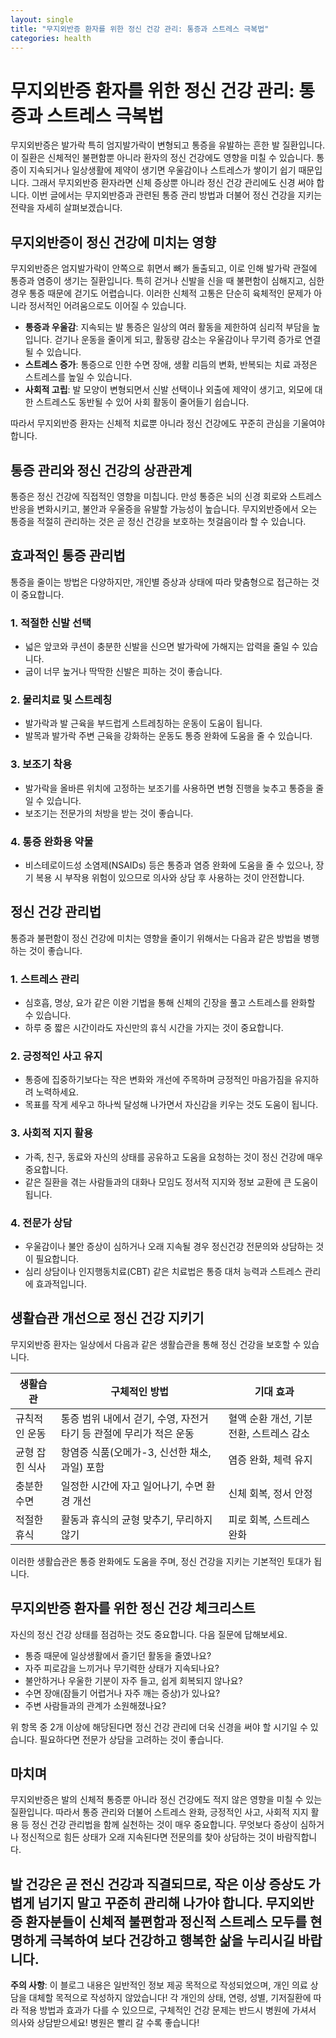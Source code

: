 ```yaml
---
layout: single
title: "무지외반증 환자를 위한 정신 건강 관리: 통증과 스트레스 극복법"
categories: health
---
```

무지외반증 환자를 위한 정신 건강 관리: 통증과 스트레스 극복법
=======================================================

무지외반증은 발가락 특히 엄지발가락이 변형되고 통증을 유발하는 흔한 발 질환입니다. 이 질환은 신체적인 불편함뿐 아니라 환자의 정신 건강에도 영향을 미칠 수 있습니다. 통증이 지속되거나 일상생활에 제약이 생기면 우울감이나 스트레스가 쌓이기 쉽기 때문입니다. 그래서 무지외반증 환자라면 신체 증상뿐 아니라 정신 건강 관리에도 신경 써야 합니다. 이번 글에서는 무지외반증과 관련된 통증 관리 방법과 더불어 정신 건강을 지키는 전략을 자세히 살펴보겠습니다.

무지외반증이 정신 건강에 미치는 영향
---------------------------

무지외반증은 엄지발가락이 안쪽으로 휘면서 뼈가 돌출되고, 이로 인해 발가락 관절에 통증과 염증이 생기는 질환입니다. 특히 걷거나 신발을 신을 때 불편함이 심해지고, 심한 경우 통증 때문에 걷기도 어렵습니다. 이러한 신체적 고통은 단순히 육체적인 문제가 아니라 정서적인 어려움으로도 이어질 수 있습니다.

- **통증과 우울감**: 지속되는 발 통증은 일상의 여러 활동을 제한하여 심리적 부담을 높입니다. 걷기나 운동을 줄이게 되고, 활동량 감소는 우울감이나 무기력 증가로 연결될 수 있습니다.
- **스트레스 증가**: 통증으로 인한 수면 장애, 생활 리듬의 변화, 반복되는 치료 과정은 스트레스를 높일 수 있습니다.
- **사회적 고립**: 발 모양이 변형되면서 신발 선택이나 외출에 제약이 생기고, 외모에 대한 스트레스도 동반될 수 있어 사회 활동이 줄어들기 쉽습니다.

따라서 무지외반증 환자는 신체적 치료뿐 아니라 정신 건강에도 꾸준히 관심을 기울여야 합니다.

통증 관리와 정신 건강의 상관관계
-------------------------

통증은 정신 건강에 직접적인 영향을 미칩니다. 만성 통증은 뇌의 신경 회로와 스트레스 반응을 변화시키고, 불안과 우울증을 유발할 가능성이 높습니다. 무지외반증에서 오는 통증을 적절히 관리하는 것은 곧 정신 건강을 보호하는 첫걸음이라 할 수 있습니다.

효과적인 통증 관리법
-------------

통증을 줄이는 방법은 다양하지만, 개인별 증상과 상태에 따라 맞춤형으로 접근하는 것이 중요합니다.

### 1. 적절한 신발 선택

- 넓은 앞코와 쿠션이 충분한 신발을 신으면 발가락에 가해지는 압력을 줄일 수 있습니다.
- 굽이 너무 높거나 딱딱한 신발은 피하는 것이 좋습니다.

### 2. 물리치료 및 스트레칭

- 발가락과 발 근육을 부드럽게 스트레칭하는 운동이 도움이 됩니다.
- 발목과 발가락 주변 근육을 강화하는 운동도 통증 완화에 도움을 줄 수 있습니다.

### 3. 보조기 착용

- 발가락을 올바른 위치에 고정하는 보조기를 사용하면 변형 진행을 늦추고 통증을 줄일 수 있습니다.
- 보조기는 전문가의 처방을 받는 것이 좋습니다.

### 4. 통증 완화용 약물

- 비스테로이드성 소염제(NSAIDs) 등은 통증과 염증 완화에 도움을 줄 수 있으나, 장기 복용 시 부작용 위험이 있으므로 의사와 상담 후 사용하는 것이 안전합니다.

정신 건강 관리법
-------------

통증과 불편함이 정신 건강에 미치는 영향을 줄이기 위해서는 다음과 같은 방법을 병행하는 것이 좋습니다.

### 1. 스트레스 관리

- 심호흡, 명상, 요가 같은 이완 기법을 통해 신체의 긴장을 풀고 스트레스를 완화할 수 있습니다.
- 하루 중 짧은 시간이라도 자신만의 휴식 시간을 가지는 것이 중요합니다.

### 2. 긍정적인 사고 유지

- 통증에 집중하기보다는 작은 변화와 개선에 주목하며 긍정적인 마음가짐을 유지하려 노력하세요.
- 목표를 작게 세우고 하나씩 달성해 나가면서 자신감을 키우는 것도 도움이 됩니다.

### 3. 사회적 지지 활용

- 가족, 친구, 동료와 자신의 상태를 공유하고 도움을 요청하는 것이 정신 건강에 매우 중요합니다.
- 같은 질환을 겪는 사람들과의 대화나 모임도 정서적 지지와 정보 교환에 큰 도움이 됩니다.

### 4. 전문가 상담

- 우울감이나 불안 증상이 심하거나 오래 지속될 경우 정신건강 전문의와 상담하는 것이 필요합니다.
- 심리 상담이나 인지행동치료(CBT) 같은 치료법은 통증 대처 능력과 스트레스 관리에 효과적입니다.

생활습관 개선으로 정신 건강 지키기
---------------------------

무지외반증 환자는 일상에서 다음과 같은 생활습관을 통해 정신 건강을 보호할 수 있습니다.

| 생활습관 | 구체적인 방법 | 기대 효과 |
|---------|--------------|------------|
| 규칙적인 운동 | 통증 범위 내에서 걷기, 수영, 자전거 타기 등 관절에 무리가 적은 운동 | 혈액 순환 개선, 기분 전환, 스트레스 감소 |
| 균형 잡힌 식사 | 항염증 식품(오메가-3, 신선한 채소, 과일) 포함 | 염증 완화, 체력 유지 |
| 충분한 수면 | 일정한 시간에 자고 일어나기, 수면 환경 개선 | 신체 회복, 정서 안정 |
| 적절한 휴식 | 활동과 휴식의 균형 맞추기, 무리하지 않기 | 피로 회복, 스트레스 완화 |

이러한 생활습관은 통증 완화에도 도움을 주며, 정신 건강을 지키는 기본적인 토대가 됩니다.

무지외반증 환자를 위한 정신 건강 체크리스트
------------------------------

자신의 정신 건강 상태를 점검하는 것도 중요합니다. 다음 질문에 답해보세요.

- 통증 때문에 일상생활에서 즐기던 활동을 줄였나요?
- 자주 피로감을 느끼거나 무기력한 상태가 지속되나요?
- 불안하거나 우울한 기분이 자주 들고, 쉽게 회복되지 않나요?
- 수면 장애(잠들기 어렵거나 자주 깨는 증상)가 있나요?
- 주변 사람들과의 관계가 소원해졌나요?

위 항목 중 2개 이상에 해당된다면 정신 건강 관리에 더욱 신경을 써야 할 시기일 수 있습니다. 필요하다면 전문가 상담을 고려하는 것이 좋습니다.

마치며
-----

무지외반증은 발의 신체적 통증뿐 아니라 정신 건강에도 적지 않은 영향을 미칠 수 있는 질환입니다. 따라서 통증 관리와 더불어 스트레스 완화, 긍정적인 사고, 사회적 지지 활용 등 정신 건강 관리법을 함께 실천하는 것이 매우 중요합니다. 무엇보다 증상이 심하거나 정신적으로 힘든 상태가 오래 지속된다면 전문의를 찾아 상담하는 것이 바람직합니다.

발 건강은 곧 전신 건강과 직결되므로, 작은 이상 증상도 가볍게 넘기지 말고 꾸준히 관리해 나가야 합니다. 무지외반증 환자분들이 신체적 불편함과 정신적 스트레스 모두를 현명하게 극복하여 보다 건강하고 행복한 삶을 누리시길 바랍니다.
---

**주의 사항**: 이 블로그 내용은 일반적인 정보 제공 목적으로 작성되었으며, 개인 의료 상담을 대체할 목적으로 작성하지 않았습니다! 각 개인의 상태, 연령, 성별, 기저질환에 따라 적용 방법과 효과가 다를 수 있으므로, 구체적인 건강 문제는 반드시 병원에 가셔서 의사와 상담받으세요! 병원은 빨리 갈 수록 좋습니다!
